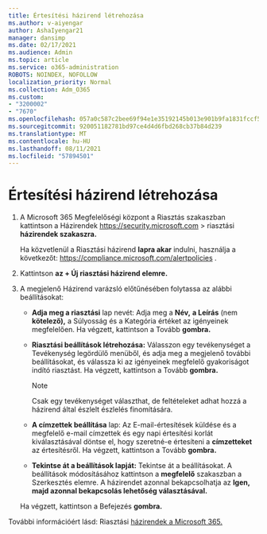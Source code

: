 ```yaml
---
title: Értesítési házirend létrehozása
ms.author: v-aiyengar
author: AshaIyengar21
manager: dansimp
ms.date: 02/17/2021
ms.audience: Admin
ms.topic: article
ms.service: o365-administration
ROBOTS: NOINDEX, NOFOLLOW
localization_priority: Normal
ms.collection: Adm_O365
ms.custom:
- "3200002"
- "7670"
ms.openlocfilehash: 057a0c587c2bee69f94e1e35192145b013e901b9fa1831fccf566e7e64de5261
ms.sourcegitcommit: 920051182781bd97ce4d4d6fbd268cb37b84d239
ms.translationtype: MT
ms.contentlocale: hu-HU
ms.lasthandoff: 08/11/2021
ms.locfileid: "57894501"
---
```

# <a name="create-an-alert-policy"></a>Értesítési házirend létrehozása

1. A Microsoft 365 Megfelelőségi központ a Riasztás szakaszban kattintson a Házirendek <https://security.microsoft.com>  \>  riasztási **házirendek szakaszra.**

   Ha közvetlenül a Riasztási házirend **lapra akar** indulni, használja a következőt: <https://compliance.microsoft.com/alertpolicies> .

2. Kattintson **az + Új riasztási házirend elemre.**
3. A megjelenő Házirend varázsló előtűnésében folytassa az alábbi beállításokat:
   - **Adja meg a riasztási** lap nevét: Adja meg  a **Név,** **a Leírás** (nem **kötelező),** a Súlyosság és a Kategória értéket az igényeinek megfelelően. Ha végzett, kattintson a Tovább **gombra.**
   - **Riasztási beállítások létrehozása:** Válasszon  egy tevékenységet a Tevékenység legördülő menüből, és adja meg a megjelenő további beállításokat, és válassza ki az igényeinek megfelelő gyakoriságot indító riasztást. Ha végzett, kattintson a Tovább **gombra.**

     > [!NOTE]
     > Csak egy tevékenységet választhat, de feltételeket adhat hozzá a házirend által észlelt észlelés finomítására.

   - **A címzettek beállítása** lap: Az E-mail-értesítések küldése és  a megfelelő e-mail címzettek és egy napi értesítési korlát kiválasztásával döntse el, hogy szeretné-e értesíteni a  **címzetteket** az értesítésről. Ha végzett, kattintson a Tovább **gombra.**
   - **Tekintse át a beállítások lapját:** Tekintse át a beállításokat. A beállítások módosításához kattintson a **megfelelő** szakaszban a Szerkesztés elemre. A házirendet azonnal bekapcsolhatja az **Igen, majd azonnal bekapcsolás lehetőség választásával.**

   Ha végzett, kattintson a Befejezés **gombra.**

További információért lásd: Riasztási [házirendek a Microsoft 365.](https://docs.microsoft.com/microsoft-365/compliance/alert-policies)
